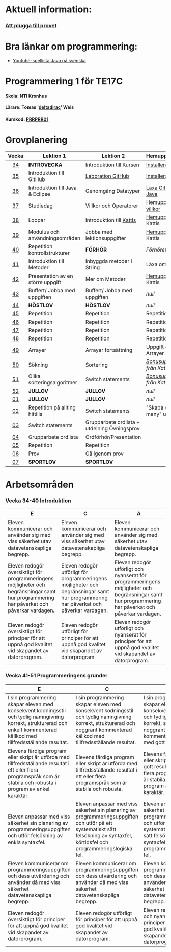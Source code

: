 # Aktuell information:

### [Att plugga till provet](https://github.com/NTIGBG/TE17C-PRRPRR01/tree/master/w05/repetition)


# Bra länkar om programmering:

* [Youtube-spellista Java på svenska](https://www.youtube.com/watch?v=EJxmM9JYCwg&list=PLpkWX5olvmC9mkjYhvGbl7VSIMAI7MoFC)

# Programmering 1 för TE17C
#### Skola: NTI Kronhus
#### Lärare: Tomas '[deltadirac](https://github.com/deltadirac)' Weis 
#### Kurskod: [PRRPRR01](https://www.skolverket.se/undervisning/gymnasieskolan/laroplan-program-och-amnen-i-gymnasieskolan/gymnasieprogrammen/amne?url=1530314731%2Fsyllabuscw%2Fjsp%2Fsubject.htm%3FsubjectCode%3DPRR%26courseCode%3DPRRPRR01%26lang%3Dsv%26tos%3Dgy&sv.url=12.5dfee44715d35a5cdfa92a3#anchor_PRRPRR01)

# Grovplanering

Vecka | Lektion 1 | Lektion 2 | Hemuppgift/Läxa 
:----:|-----------|-----------|----------------
[34](https://github.com/NTIGBG/TE17D-PRRPRR01/tree/master/v34) | **INTROVECKA**  | Introduktion till Kursen | [Installera Github](https://github.com/NTIGBG/TE17D-PRRPRR01/tree/master/v34/uppgift)
[35](https://github.com/NTIGBG/TE17D-PRRPRR01/tree/master/v35) | Introduktion till [GitHub](https://github.com) | [Laboration GitHub](https://github.com/NTIGBG/TE17D-PRRPRR01/tree/master/v35/laboration) | [Installera Eclipse](https://www.eclipse.org/downloads/download.php?file=/oomph/epp/oxygen/R2/eclipse-inst-win64.exe)
[36](https://github.com/NTIGBG/TE17D-PRRPRR01/tree/master/v36) | Introduktion till Java & Eclipse | Genomgång Datatyper | [Läxa GitHub & Java](https://github.com/NTIGBG/TE17D-PRRPRR01/tree/master/v36/uppgift)
[37](https://github.com/NTIGBG/TE17D-PRRPRR01/tree/master/v38) | Studiedag | Villkor och Operatorer | [Hemuppgift villkor](https://github.com/NTIGBG/TE17D-PRRPRR01/tree/master/v37/uppgift)
[38](https://github.com/NTIGBG/TE17D-PRRPRR01/tree/master/v38) | Loopar |Introduktion till [Kattis](https://open.kattis.com/problems?order=problem_difficulty) | [Hemuppgift](https://github.com/NTIGBG/TE17D-PRRPRR01/tree/master/v38/uppgift) från Kattis
[39](#grovplanering) | Modulus och användningsområden | Jobba med lektionsuppgifter | [Hemuppgift](#grovplanering) från Kattis 
[40](#grovplanering) | Repetition kontrollstrukturer | **FÖRHÖR** | *Förhöret* 
[41](#grovplanering) | Introduktion till Metoder | Inbyggda metoder i String | Läxa om Metoder 
[42](#grovplanering) | Presentation av en större uppgift | Mer om Metoder | [Hemuppgift](#grovplanering) från Kattis 
[43](#grovplanering) | Buffert/ Jobba med uppgiften | Buffert/ Jobba med uppgiften | *null* 
[44](#grovplanering) | **HÖSTLOV** | **HÖSTLOV** | *null*
[45](#grovplanering) | Repetition  | Repetition | Repetition 
[46](#grovplanering) | Repetition  | Repetition | Repetition 
[47](#grovplanering) | Repetition  | Repetition | Repetition 
[48](#grovplanering) | Repetition  | Repetition | Repetition 
[49](#grovplanering) | Arrayer  | Arrayer fortsättning | Uppgift om Arrayer
[50](#grovplanering) | Sökning | Sortering | *[Bonusuppgift](#grovplanering) från Kattis*
[51](#grovplanering) | Olika sorteringsalgoritmer | Switch statements | *[Bonusuppgift](#grovplanering) från Kattis* 
[52](#grovplanering) | **JULLOV** | **JULLOV** | *null* 
[01](#grovplanering) | **JULLOV** | **JULLOV** | *null* 
[02](#grovplanering) | Repetition på allting hittills | Switch statements | "Skapa egen meny" uppgift  
[03](#grovplanering) | Switch statements | Grupparbete ordlista + utdelning Övningsprov
[04](#grovplanering) | Grupparbete ordlista | Ordförhör/Presentation
[05](#grovplanering) | Repetition | Repetition
[06](#grovplanering) | Prov | Gå igenom prov
[07](#grovplanering) | **SPORTLOV** | **SPORTLOV** |

# Arbetsområden

### Vecka 34-40   Introduktion
E | C | A  
--|---|---
Eleven kommunicerar och använder sig med viss säkerhet utav datavetenskapliga begrepp.|Eleven kommunicerar och använder sig med viss säkerhet utav datavetenskapliga begrepp.|Eleven kommunicerar och använder sig med säkerhet utav datavetenskapliga begrepp.
Eleven redogör översiktligt för programmeringens möjligheter och begränsningar samt hur programmering har påverkat och påverkar vardagen.|Eleven redogör utförligt för programmeringens möjligheter och begränsningar samt hur programmering har påverkat och påverkar vardagen.|Eleven redogör utförligt och nyanserat för programmeringens möjligheter och begränsningar samt hur programmering har påverkat och påverkar vardagen.
Eleven redogör översiktligt för principer för att uppnå god kvalitet vid skapandet av datorprogram.|Eleven redogör utförligt för principer för att uppnå god kvalitet vid skapandet av datorprogram.|Eleven redogör utförligt och nyanserat för principer för att uppnå god kvalitet vid skapandet av datorprogram.

### Vecka 41-51  Programmeringens grunder
E | C | A  
--|---|---
I sin programmering skapar eleven med konsekvent kodningsstil och tydlig namngivning korrekt, strukturerad och enkelt kommenterad källkod med tillfredsställande resultat.|I sin programmering skapar eleven med konsekvent kodningsstil och tydlig namngivning korrekt, strukturerad och noggrant kommenterad källkod med tillfredsställande resultat.|I sin programmering skapar eleven med konsekvent kodningsstil och tydlig namngivning korrekt, strukturerad och noggrant och utförligt kommenterad källkod med gott resultat.
Elevens färdiga program eller skript är utförda med tillfredsställande resultat i ett eller flera programspråk som är stabila och robusta i program av enkel karaktär.|Elevens färdiga program eller skript är utförda med tillfredsställande resultat i ett eller flera programspråk som är stabila och robusta.|Elevens färdiga program eller skript är utförda med gott resultat i ett eller flera programspråk som är stabila och robusta i program av komplex karaktär.
Eleven anpassar med viss säkerhet sin planering av programmeringsuppgiften och utför felsökning av enkla syntaxfel.|Eleven anpassar med viss säkerhet sin planering av programmeringsuppgiften och utför på ett systematiskt sätt felsökning av syntaxfel, körtidsfel och programmeringslogiska fel.|Eleven anpassar med säkerhet sin planering av programmeringsuppgiften och utför på ett systematiskt och effektivt sätt felsökning av syntaxfel, körtidsfel och programmeringslogiska fel.
Eleven kommunicerar om programmeringsuppgiften och dess utvärdering och använder då med viss säkerhet datavetenskapliga begrepp.|Eleven kommunicerar om programmeringsuppgiften och dess utvärdering och använder då med viss säkerhet datavetenskapliga begrepp.|Eleven kommunicerar om programmeringsuppgiften och dess utvärdering och använder då med säkerhet datavetenskapliga begrepp.
Eleven redogör översiktligt för principer för att uppnå god kvalitet vid skapandet av datorprogram.|Eleven redogör utförligt för principer för att uppnå god kvalitet vid skapandet av datorprogram.|Eleven redogör utförligt och nyanserat för principer för att uppnå god kvalitet vid skapandet av datorprogram.
